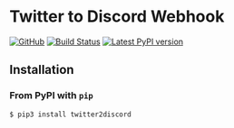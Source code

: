 Twitter to Discord Webhook
======
[![GitHub](https://img.shields.io/github/license/mashape/apistatus.svg)](https://raw.githubusercontent.com/poipoii/twitter2discord/master/LICENSE)
[![Build Status](https://travis-ci.org/poipoii/twitter2discord.svg?branch=master)](https://travis-ci.org/poipoii/twitter2discord)
[![Latest PyPI version](https://img.shields.io/pypi/v/twitter2discord.svg)](https://pypi.python.org/pypi/twitter2discord/)



Installation
------------

### From PyPI with `pip`

```sh
$ pip3 install twitter2discord
```